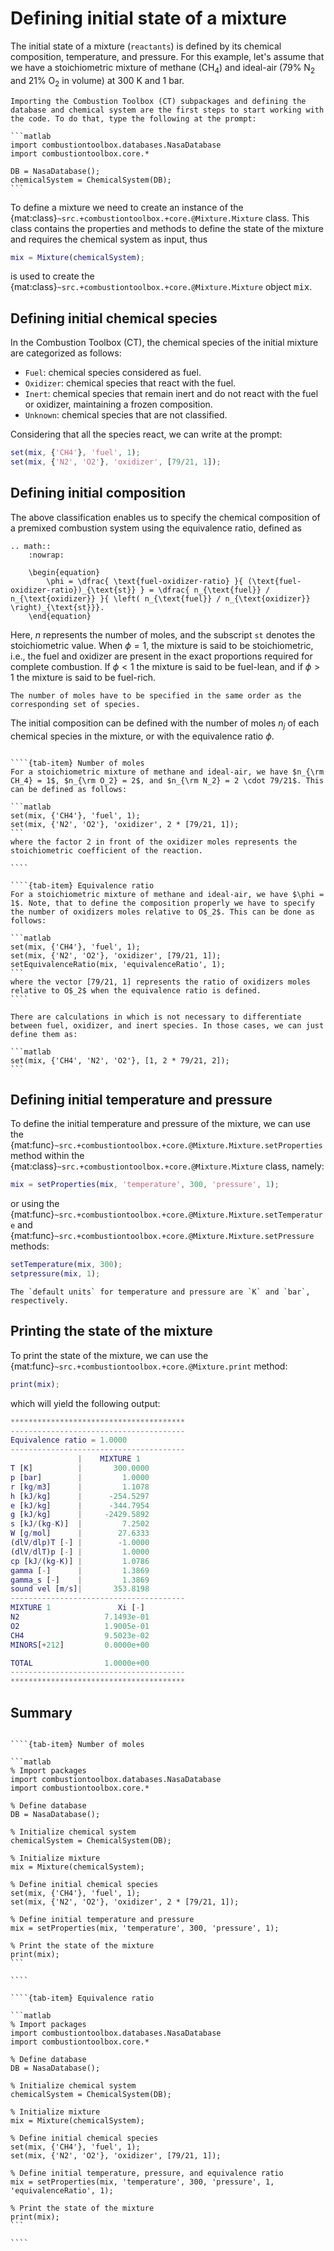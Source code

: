 # Defining initial state of a mixture

The initial state of a mixture (`reactants`) is defined by its chemical composition, temperature, and pressure. For this example, let's assume that we have a stoichiometric mixture of methane (CH$_4$) and ideal-air (79% N$_2$ and 21% O$_2$ in volume) at 300 K and 1 bar.


````{Note}
Importing the Combustion Toolbox (CT) subpackages and defining the database and chemical system are the first steps to start working with the code. To do that, type the following at the prompt:

```matlab
import combustiontoolbox.databases.NasaDatabase
import combustiontoolbox.core.*

DB = NasaDatabase();
chemicalSystem = ChemicalSystem(DB);
```
````

To define a mixture we need to create an instance of the {mat:class}`~src.+combustiontoolbox.+core.@Mixture.Mixture` class. This class contains the properties and methods to define the state of the mixture and requires the chemical system as input, thus
```matlab
mix = Mixture(chemicalSystem);
```
is used to create the {mat:class}`~src.+combustiontoolbox.+core.@Mixture.Mixture` object <tt>mix</tt>.

## Defining initial chemical species

In the Combustion Toolbox (CT), the chemical species of the initial mixture are categorized as follows:
* `Fuel`: chemical species considered as fuel.
* `Oxidizer`: chemical species that react with the fuel.
* `Inert`: chemical species that remain inert and do not react with the fuel or oxidizer, maintaining a frozen composition.
* `Unknown`: chemical species that are not classified.

Considering that all the species react, we can write at the prompt:

```matlab
set(mix, {'CH4'}, 'fuel', 1);
set(mix, {'N2', 'O2'}, 'oxidizer', [79/21, 1]);
```

## Defining initial composition

The above classification enables us to specify the chemical composition of a premixed combustion system using the equivalence ratio, defined as
```{eval-rst}
.. math::
    :nowrap:

    \begin{equation}
        \phi = \dfrac{ \text{fuel-oxidizer-ratio} }{ (\text{fuel-oxidizer-ratio})_{\text{st}} } = \dfrac{ n_{\text{fuel}} / n_{\text{oxidizer}} }{ \left( n_{\text{fuel}} / n_{\text{oxidizer}} \right)_{\text{st}}}.
    \end{equation}
```

Here, $n$ represents the number of moles, and the subscript `st` denotes the stoichiometric value. When $\phi = 1$, the mixture is said to be stoichiometric, i.e., the fuel and oxidizer are present in the exact proportions required for complete combustion. If $\phi < 1$ the mixture is said to be fuel-lean, and if $\phi > 1$ the mixture is said to be fuel-rich.

```{note}
The number of moles have to be specified in the same order as the corresponding set of species.
```

The initial composition can be defined with the number of moles $n_j$ of each chemical species in the mixture, or with the equivalence ratio $\phi$.


`````{tab-set}

````{tab-item} Number of moles
For a stoichiometric mixture of methane and ideal-air, we have $n_{\rm CH_4} = 1$, $n_{\rm O_2} = 2$, and $n_{\rm N_2} = 2 \cdot 79/21$. This can be defined as follows:

```matlab
set(mix, {'CH4'}, 'fuel', 1);
set(mix, {'N2', 'O2'}, 'oxidizer', 2 * [79/21, 1]);
```
where the factor 2 in front of the oxidizer moles represents the stoichiometric coefficient of the reaction.

````

````{tab-item} Equivalence ratio
For a stoichiometric mixture of methane and ideal-air, we have $\phi = 1$. Note, that to define the composition properly we have to specify the number of oxidizers moles relative to O$_2$. This can be done as follows:

```matlab
set(mix, {'CH4'}, 'fuel', 1);
set(mix, {'N2', 'O2'}, 'oxidizer', [79/21, 1]);
setEquivalenceRatio(mix, 'equivalenceRatio', 1);
```
where the vector [79/21, 1] represents the ratio of oxidizers moles relative to O$_2$ when the equivalence ratio is defined.
````

`````

````{tip}
There are calculations in which is not necessary to differentiate between fuel, oxidizer, and inert species. In those cases, we can just define them as:
    
```matlab
set(mix, {'CH4', 'N2', 'O2'}, [1, 2 * 79/21, 2]);
```

````

## Defining initial temperature and pressure

To define the initial temperature and pressure of the mixture, we can use the {mat:func}`~src.+combustiontoolbox.+core.@Mixture.Mixture.setProperties` method within the {mat:class}`~src.+combustiontoolbox.+core.@Mixture.Mixture` class, namely:

```matlab
mix = setProperties(mix, 'temperature', 300, 'pressure', 1);
```
or using the {mat:func}`~src.+combustiontoolbox.+core.@Mixture.Mixture.setTemperature` and {mat:func}`~src.+combustiontoolbox.+core.@Mixture.Mixture.setPressure` methods:
```matlab
setTemperature(mix, 300);
setpressure(mix, 1);
```

```{warning}
The `default units` for temperature and pressure are `K` and `bar`, respectively.
```


## Printing the state of the mixture
To print the state of the mixture, we can use the {mat:func}`~src.+combustiontoolbox.+core.@Mixture.print` method:
```matlab
print(mix);
```
which will yield the following output:
```matlab
***************************************
---------------------------------------
Equivalence ratio = 1.0000
---------------------------------------
               |    MIXTURE 1
T [K]          |       300.0000
p [bar]        |         1.0000
r [kg/m3]      |         1.1078
h [kJ/kg]      |      -254.5297
e [kJ/kg]      |      -344.7954
g [kJ/kg]      |     -2429.5892
s [kJ/(kg-K)]  |         7.2502
W [g/mol]      |        27.6333
(dlV/dlp)T [-] |        -1.0000
(dlV/dlT)p [-] |         1.0000
cp [kJ/(kg-K)] |         1.0786
gamma [-]      |         1.3869
gamma_s [-]    |         1.3869
sound vel [m/s]|       353.8198
---------------------------------------
MIXTURE 1               Xi [-]
N2                   7.1493e-01
O2                   1.9005e-01
CH4                  9.5023e-02
MINORS[+212]         0.0000e+00

TOTAL                1.0000e+00
---------------------------------------
***************************************
```

## Summary

`````{tab-set}

````{tab-item} Number of moles

```matlab
% Import packages
import combustiontoolbox.databases.NasaDatabase
import combustiontoolbox.core.*

% Define database
DB = NasaDatabase();

% Initialize chemical system
chemicalSystem = ChemicalSystem(DB);

% Initialize mixture
mix = Mixture(chemicalSystem);

% Define initial chemical species
set(mix, {'CH4'}, 'fuel', 1);
set(mix, {'N2', 'O2'}, 'oxidizer', 2 * [79/21, 1]);

% Define initial temperature and pressure
mix = setProperties(mix, 'temperature', 300, 'pressure', 1);

% Print the state of the mixture
print(mix);
```

````

````{tab-item} Equivalence ratio

```matlab
% Import packages
import combustiontoolbox.databases.NasaDatabase
import combustiontoolbox.core.*

% Define database
DB = NasaDatabase();

% Initialize chemical system
chemicalSystem = ChemicalSystem(DB);

% Initialize mixture
mix = Mixture(chemicalSystem);

% Define initial chemical species
set(mix, {'CH4'}, 'fuel', 1);
set(mix, {'N2', 'O2'}, 'oxidizer', [79/21, 1]);

% Define initial temperature, pressure, and equivalence ratio
mix = setProperties(mix, 'temperature', 300, 'pressure', 1, 'equivalenceRatio', 1);

% Print the state of the mixture
print(mix);
```

````

`````